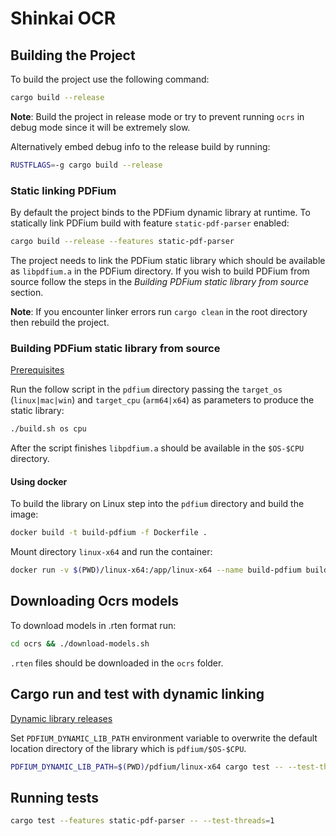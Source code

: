# Shinkai OCR

## Building the Project

To build the project use the following command:

```sh
cargo build --release
```

**Note**: Build the project in release mode or try to prevent running `ocrs` in debug mode since it will be extremely slow.

Alternatively embed debug info to the release build by running:

```sh
RUSTFLAGS=-g cargo build --release
```

### Static linking PDFium

By default the project binds to the PDFium dynamic library at runtime. To statically link PDFium build with feature `static-pdf-parser` enabled:

```sh
cargo build --release --features static-pdf-parser
```

The project needs to link the PDFium static library which should be available as `libpdfium.a` in the PDFium directory. If you wish to build PDFium from source follow the steps in the *Building PDFium static library from source* section.

**Note**: If you encounter linker errors run `cargo clean` in the root directory then rebuild the project.

### Building PDFium static library from source

[Prerequisites](https://pdfium.googlesource.com/pdfium/)

Run the follow script in the `pdfium` directory passing the `target_os` (`linux|mac|win`) and `target_cpu` (`arm64|x64`) as parameters to produce the static library:

```sh
./build.sh os cpu
```

After the script finishes `libpdfium.a` should be available in the `$OS-$CPU` directory.

#### Using docker

To build the library on Linux step into the `pdfium` directory and build the image:

```sh
docker build -t build-pdfium -f Dockerfile .
```

Mount directory `linux-x64` and run the container:

```sh
docker run -v $(PWD)/linux-x64:/app/linux-x64 --name build-pdfium build-pdfium
```

## Downloading Ocrs models

To download models in .rten format run:

```sh
cd ocrs && ./download-models.sh
```

`.rten` files should be downloaded in the `ocrs` folder.

## Cargo run and test with dynamic linking

[Dynamic library releases](https://github.com/bblanchon/pdfium-binaries/releases)

Set `PDFIUM_DYNAMIC_LIB_PATH` environment variable to overwrite the default location directory of the library which is `pdfium/$OS-$CPU`.

```sh
PDFIUM_DYNAMIC_LIB_PATH=$(PWD)/pdfium/linux-x64 cargo test -- --test-threads=1
```

## Running tests

```sh
cargo test --features static-pdf-parser -- --test-threads=1
```